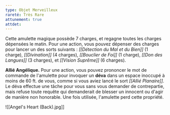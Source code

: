 ```yaml
---
type: Objet Merveilleux
rareté: Très Rare
attunement: true
attdet:
---
```

Cette amulette magique possède 7 charges, et regagne toutes les charges dépensées le matin. Pour une action, vous pouvez dépenser des charges pour lancer un des sorts suivants : *[[Détection du Mal et du Bien]]* (1 charge), *[[Divination]]* (4 charges), *[[Bouclier de Foi]]* (1 charge), *[[Don des Langues]]* (3 charges), et *[[Vision Suprême]]* (6 charges).

**Allié Angélique.** Pour une action, vous pouvez prononcer le mot de commande de l'amulette pour invoquer un **déva** dans un espace inoccupé à moins de 60 ft. de vous, comme si vous aviez lancé le sort *[[Allié Planaire]]*. Le déva effectue une tâche pour vous sans vous demander de contrepartie, mais refuse toute requête qui demanderait de blesser un innocent ou d'agir de manière non honorable. Une fois utilisée, l'amulette perd cette propriété.

![[Angel's Heart (Back).jpg]]